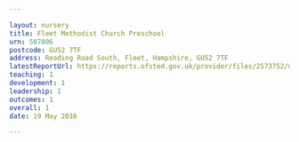 ```yaml
---

layout: nursery
title: Fleet Methodist Church Preschool
urn: 507806
postcode: GU52 7TF
address: Reading Road South, Fleet, Hampshire, GU52 7TF
latestReportUrl: https://reports.ofsted.gov.uk/provider/files/2573752/urn/507806.pdf
teaching: 1
development: 1
leadership: 1
outcomes: 1
overall: 1
date: 19 May 2016

---
```

